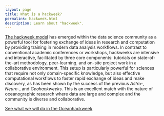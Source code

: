 ```yaml
---
layout: page
title: What is a hackweek?
permalink: hackweek.html
description: Learn about "hackweek".
---
```


[The hackweek model](https://arxiv.org/abs/1711.00028) has emerged within the data
science community as a powerful tool
for fostering exchange of ideas in research and computation by providing training
in modern data analysis workflows. In contrast to conventional academic conferences
or workshops, hackweeks are intensive and interactive, facilitated by three core
components: tutorials on state-of-the-art methodology, peer-learning, and on-site
project work in a collaborative environment. This setup is particularly powerful for
sciences that require not only domain-specific knowledge, but also effective computational
workflows to foster rapid exchange of ideas and make discovery, as has been shown by
the success of the previous *Astro-*, *Neuro-*, and *Geohackweeks*. This is an excellent match
with the nature of oceanographic research where data are large and complex and the
community is diverse and collaborative.

[See what we will do in the Oceanhackweek](https://oceanhackweek.github.io/2018/04/02/information-for-applicants.html)